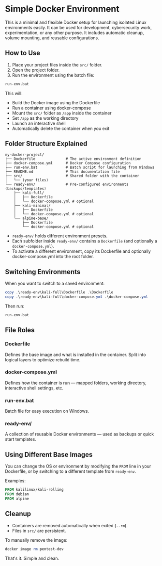 # Simple Docker Environment

This is a minimal and flexible Docker setup for launching isolated Linux environments easily. It can be used for development, cybersecurity work, experimentation, or any other purpose. It includes automatic cleanup, volume mounting, and reusable configurations.

## How to Use

1. Place your project files inside the `src/` folder.
2. Open the project folder.
3. Run the environment using the batch file:

```cmd
run-env.bat
```

This will:

- Build the Docker image using the Dockerfile
- Run a container using docker-compose
- Mount the `src/` folder as `/app` inside the container
- Set `/app` as the working directory
- Launch an interactive shell
- Automatically delete the container when you exit

## Folder Structure Explained

```
my-docker-project/
├── Dockerfile              # The active environment definition
├── docker-compose.yml      # Docker Compose configuration
├── run-env.bat             # Batch script for launching from Windows
├── README.md               # This documentation file
├── src/                    # Shared folder with the container
│   └── (your files)
└── ready-env/              # Pre-configured environments (backups/templates)
    ├── kali-full/
    │   ├── Dockerfile
    │   └── docker-compose.yml # optional
    ├── kali-minimal/
    │   ├── Dockerfile
    │   └── docker-compose.yml # optional
    └── alpine-base/
        ├── Dockerfile
        └── docker-compose.yml # optional
```

- `ready-env/` holds different environment presets.
- Each subfolder inside `ready-env/` contains a `Dockerfile` (and optionally a `docker-compose.yml`).
- To activate a different environment, copy its Dockerfile and optionally docker-compose.yml into the root folder.

## Switching Environments

When you want to switch to a saved environment:

```powershell
copy .\ready-env\kali-full\Dockerfile .\Dockerfile
copy .\ready-env\kali-full\docker-compose.yml .\docker-compose.yml
```

Then run:

```cmd
run-env.bat
```

## File Roles

### Dockerfile

Defines the base image and what is installed in the container. Split into logical layers to optimize rebuild time.

### docker-compose.yml

Defines how the container is run — mapped folders, working directory, interactive shell settings, etc.

### run-env.bat

Batch file for easy execution on Windows.

### ready-env/

A collection of reusable Docker environments — used as backups or quick start templates.

## Using Different Base Images

You can change the OS or environment by modifying the `FROM` line in your Dockerfile, or by switching to a different template from `ready-env`.

Examples:

```Dockerfile
FROM kalilinux/kali-rolling
FROM debian
FROM alpine
```

## Cleanup

- Containers are removed automatically when exited (`--rm`).
- Files in `src/` are persistent.

To manually remove the image:

```powershell
docker image rm pentest-dev
```

That's it. Simple and clean.

